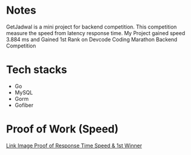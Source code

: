 # Notes
GetJadwal is a mini project for backend competition.
This competition measure the speed from latency response time.
My Project gained speed 3.884 ms and Gained 1st Rank on Devcode Coding Marathon Backend Competition

# Tech stacks
- Go
- MySQL
- Gorm
- Gofiber

# Proof of Work (Speed)
[Link Image Proof of Response Time Speed & 1st Winner](https://drive.google.com/file/d/1jbgBK5XPSYoP9T7AxEbZHYcW-cKVl_Uw/view?usp=sharing)